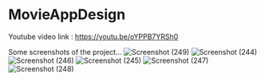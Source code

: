 # MovieAppDesign
Youtube video link : https://youtu.be/oYPPB7YRSh0

Some screenshots of the project...
![Screenshot (249)](https://user-images.githubusercontent.com/68517660/191554179-66098309-dc2f-459a-9421-6a62e8f9d99f.png)
![Screenshot (244)](https://user-images.githubusercontent.com/68517660/191554224-354e0258-806f-4e79-9332-7d2b9d726316.png)
![Screenshot (246)](https://user-images.githubusercontent.com/68517660/191554264-a7b3e46c-1170-4e29-a546-404b83311ba9.png)
![Screenshot (245)](https://user-images.githubusercontent.com/68517660/191554355-d33fc197-6931-4413-96c7-4e6c5d132629.png)
![Screenshot (247)](https://user-images.githubusercontent.com/68517660/191554393-13cd8175-42bb-492c-8367-cae2742515b2.png)
![Screenshot (248)](https://user-images.githubusercontent.com/68517660/191554414-ae1e3e57-a6fe-43ca-b16d-f58979adb801.png)
